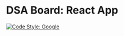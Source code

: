 # DSA Board: React App

[![Code Style: Google](https://img.shields.io/badge/code%20style-google-blueviolet.svg)](https://github.com/google/gts)

